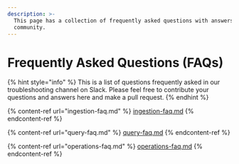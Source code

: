 ```yaml
---
description: >-
  This page has a collection of frequently asked questions with answers from the
  community.
---
```


# Frequently Asked Questions (FAQs)

{% hint style="info" %}
This is a list of questions frequently asked in our troubleshooting channel on Slack. Please feel free to contribute your questions and answers here and make a pull request.
{% endhint %}

{% content-ref url="ingestion-faq.md" %}
[ingestion-faq.md](ingestion-faq.md)
{% endcontent-ref %}

{% content-ref url="query-faq.md" %}
[query-faq.md](query-faq.md)
{% endcontent-ref %}

{% content-ref url="operations-faq.md" %}
[operations-faq.md](operations-faq.md)
{% endcontent-ref %}


